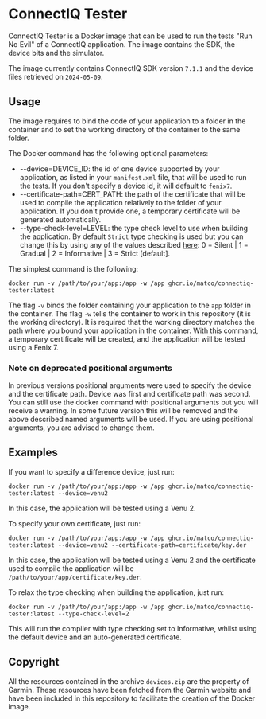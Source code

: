 # ConnectIQ Tester

ConnectIQ Tester is a Docker image that can be used to run the tests "Run No Evil" of a ConnectIQ application. The image contains the SDK, the device bits and the simulator.

The image currently contains ConnectIQ SDK version `7.1.1` and the device files retrieved on `2024-05-09`.

## Usage

The image requires to bind the code of your application to a folder in the container and to set the working directory of the container to the same folder.

The Docker command has the following optional parameters:

- --device=DEVICE_ID: the id of one device supported by your application, as listed in your `manifest.xml` file, that will be used to run the tests. If you don't specify a device id, it will default to `fenix7`.
- --certificate-path=CERT_PATH: the path of the certificate that will be used to compile the application relatively to the folder of your application. If you don't provide one, a temporary certificate will be generated automatically.
- --type-check-level=LEVEL: the type check level to use when building the application. By default `Strict` type checking is used but you can change this by using any of the values described [here](https://developer.garmin.com/connect-iq/monkey-c/monkey-types/): 0 = Silent | 1 = Gradual | 2 = Informative | 3 = Strict [default].

The simplest command is the following:

```
docker run -v /path/to/your/app:/app -w /app ghcr.io/matco/connectiq-tester:latest
```

The flag `-v` binds the folder containing your application to the `app` folder in the container. The flag `-w` tells the container to work in this repository (it is the working directory). It is required that the working directory matches the path where you bound your application in the container. With this command, a temporary certificate will be created, and the application will be tested using a Fenix 7.

### Note on deprecated positional arguments

In previous versions positional arguments were used to specify the device and the certificate path. Device was first and certificate path was second. You can still use the docker command with positional arguments but you will receive a warning. In some future version this will be removed and the above described named arguments will be used. If you are using positional arguments, you are advised to change them.

## Examples

If you want to specify a difference device, just run:

```
docker run -v /path/to/your/app:/app -w /app ghcr.io/matco/connectiq-tester:latest --device=venu2
```

In this case, the application will be tested using a Venu 2.

To specify your own certificate, just run:

```
docker run -v /path/to/your/app:/app -w /app ghcr.io/matco/connectiq-tester:latest --device=venu2 --certificate-path=certificate/key.der
```

In this case, the application will be tested using a Venu 2 and the certificate used to compile the application will be `/path/to/your/app/certificate/key.der`.

To relax the type checking when building the application, just run:

```
docker run -v /path/to/your/app:/app -w /app ghcr.io/matco/connectiq-tester:latest --type-check-level=2
```

This will run the compiler with type checking set to Informative, whilst using the default device and an auto-generated certificate.

## Copyright

All the resources contained in the archive `devices.zip` are the property of Garmin. These resources have been fetched from the Garmin website and have been included in this repository to facilitate the creation of the Docker image.
